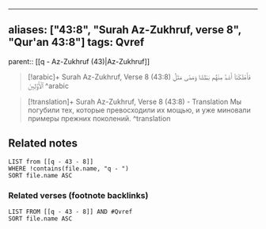 
---
aliases: ["43:8", "Surah Az-Zukhruf, verse 8", "Qur'an 43:8"]
tags: Qvref
---

parent:: [[q - Az-Zukhruf (43)|Az-Zukhruf]]

> [!arabic]+ Surah Az-Zukhruf, Verse 8 (43:8)
> <span class="quran-arabic">فَأَهْلَكْنَآ أَشَدَّ مِنْهُم بَطْشًا وَمَضَىٰ مَثَلُ ٱلْأَوَّلِينَ</span>
^arabic

> [!translation]+ Surah Az-Zukhruf, Verse 8 (43:8) - Translation
> Мы погубили тех, которые превосходили их мощью, и уже миновали примеры прежних поколений.
^translation



## Related notes
```dataview
LIST from [[q - 43 - 8]]
WHERE !contains(file.name, "q - ")
SORT file.name ASC
```

### Related verses (footnote backlinks)
```dataview
LIST FROM [[q - 43 - 8]] AND #Qvref
SORT file.name ASC
```

